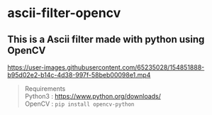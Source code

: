 # ascii-filter-opencv

## This is a Ascii filter made with python using OpenCV


https://user-images.githubusercontent.com/65235028/154851888-b95d02e2-b14c-4d38-997f-58beb00098e1.mp4





>Requirements <br>
 Python3 : https://www.python.org/downloads/ <br>
 OpenCV :  `pip install opencv-python`
 
